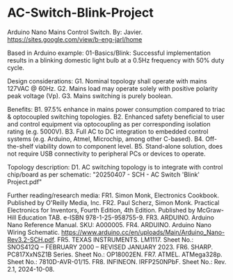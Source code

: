 # AC-Switch-Blink-Project
Arduino Nano Mains Control Switch.
By: Javier.
https://sites.google.com/view/b-eng-jarl/home

Based in Arduino example: 01-Basics/Blink:
  Successful implementation results in a blinking domestic light bulb at a 0.5Hz frequency with 50% duty cycle.

Design considerations:
  G1. Nominal topology shall operate with mains 127VAC @ 60Hz.
  G2. Mains load may operate solely with positive polarity peak voltage (Vp).
  G3. Mains switching is purely boolean.

Benefits:
  B1. 97.5% enhance in mains power consumption compared to triac & optocoupled switching topologies.
  B2. Enhanced safety beneficial to user and control equipment via optocoupling as per corresponding isolation rating (e.g. 5000V).
  B3. Full AC to DC integration to embedded control systems (e.g. Arduino, Atmel, Microchip, among other C-based).
  B4. Off-the-shelf viability down to component level.
  B5. Stand-alone solution, does not require USB connectivity to peripheral PCs or devices to operate.

Topology description:
  D1. AC switching topology is to integrate with control chip/board as per schematic: "20250407 - SCH - AC Switch 'Blink' Project.pdf"

Further reading/research media:
  FR1. Simon Monk, Electronics Cookbook. Published by O'Reilly Media, Inc.
  FR2. Paul Scherz, Simon Monk. Practical Electronics for Inventors, Fourth Edition, 4th Edition. Published by McGraw-Hill Education TAB. e-ISBN 978-1-25-958755-9.
  FR3. ARDUINO. Arduino Nano Reference Manual. SKU: A000005.
  FR4. ARDUINO. Arduino Nano Wiring Schematic. https://www.arduino.cc/en/uploads/Main/Arduino_Nano-Rev3.2-SCH.pdf.
  FR5. TEXAS INSTRUMENTS. LM1117. Sheet No.: SNOS412Q – FEBRUARY 2000 – REVISED JANUARY 2023.
  FR6. SHARP. PC817XxNSZ1B Series. Sheet No.: OP18002EN.
  FR7. ATMEL. ATMega328p. Sheet No.: 7810D-AVR-01/15.
  FR8. INFINEON. IRFP250NPbF. Sheet No.: Rev. 2.1, 2024-10-08.
